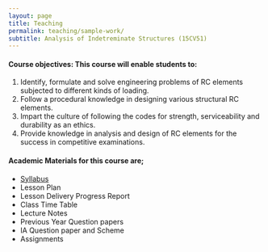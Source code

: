 ```yaml
---
layout: page
title: Teaching
permalink: teaching/sample-work/
subtitle: Analysis of Indetreminate Structures (15CV51)
---
```


#### Course objectives: This course will enable students to:

1. Identify, formulate and solve engineering problems of RC elements subjected to different kinds of loading.
2. Follow a procedural knowledge in designing various structural RC elements.
3. Impart the culture of following the codes for strength, serviceability and durability as an ethics.
4. Provide knowledge in analysis and design of RC elements for the success in competitive examinations. 

#### Academic Materials for this course are;

* [Syllabus](https://drive.google.com/open?id=0B7DoZbz5_0lfY1FDSzNwblo5Mk0)
* Lesson Plan
* Lesson Delivery Progress Report
* Class Time Table
* Lecture Notes
* Previous Year Question papers
* IA Question paper and Scheme
* Assignments








